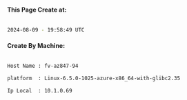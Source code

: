 
   
#### This Page Create at:

```bash

2024-08-09 - 19:58:49 UTC

```

#### Create By Machine:

```bash

Host Name : fv-az847-94

platform  : Linux-6.5.0-1025-azure-x86_64-with-glibc2.35

Ip Local  : 10.1.0.69

```

